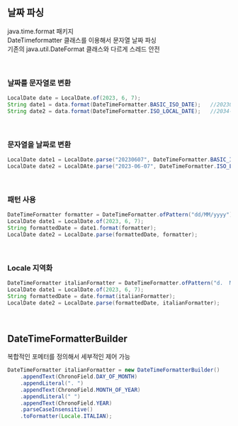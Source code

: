 ## 날짜 파싱
java.time.format 패키지  
DateTimeformatter 클래스를 이용해서 문자열 날짜 파싱  
기존의 java.util.DateFormat 클래스와 다르게 스레드 안전  

<br>

### 날짜를 문자열로 변환
````java
LocalDate date = LocalDate.of(2023, 6, 7);
String date1 = data.format(DateTimeFormatter.BASIC_ISO_DATE);   //20230607
String date2 = data.format(DateTimeFormatter.ISO_LOCAL_DATE);   //2034-06-07
````

<br>

### 문자열을 날짜로 변환
````java
LocalDate date1 = LocalDate.parse("20230607", DateTimeFormatter.BASIC_ISO_DATE);
LocalDate date2 = LocalDAte.parse("2023-06-07", DateTimeFormatter.ISO_LOCAL_DATE);
````

<br>

### 패턴 사용
````java
DateTimeFormatter formatter = DateTimeFormatter.ofPattern("dd/MM/yyyy");
LocalDate date1 = LocalDate.of(2023, 6, 7);
String formattedDate = date1.format(formatter);
LocalDate date2 = LocalDate.parse(formattedDate, formatter);
````

<br>

### Locale 지역화
````java
DateTimeFormatter italianFormatter = DateTimeFormatter.ofPattern("d.  MMMM yyyy", Locale.ITALIAN);
LocalDate date1 = LocalDate.of(2023, 6, 7);
String formattedDate = date.format(italianFormatter);
LocalDate date2 = LocalDate.parse(formattedDate, italianFormatter);
````

<br>

## DateTimeFormatterBuilder
복합적인 포메터를 정의해서 세부적인 제어 가능  

````java
DateTimeFormatter italianFormatter = new DateTimeFormatterBuilder()
    .appendText(ChronoField.DAY_OF_MONTH)
    .appendLiteral(". ")
    .appendText(ChronoField.MONTH_OF_YEAR)
    .appendLiteral(" ")
    .appendText(ChronoField.YEAR)
    .parseCaseInsensitive()
    .toFormatter(Locale.ITALIAN);
````

<br>
